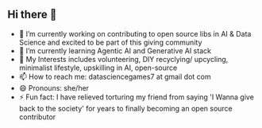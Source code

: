 ## Hi there 👋

<!--
**arulchak/arulchak** is a ✨ _special_ ✨ repository because its `README.md` (this file) appears on your GitHub profile.

Here are some ideas to get you started: -->

- 🔭 I’m currently working on contributing to open source libs in AI & Data Science and excited to be part of this giving community
- 🌱 I’m currently learning Agentic AI and Generative AI stack
- 💬 My Interests includes volunteering, DIY recyclying/ upcycling, minimalist lifestyle, upskilling in AI, open-source
- 📫 How to reach me: datasciencegames7 at gmail dot com
- 😄 Pronouns: she/her
- ⚡ Fun fact: I have relieved torturing my friend from saying 'I Wanna give back to the society' for years to finally becoming an open source contributor

<!-- - 👯 I’m looking to collaborate on AI and Data Science open source libraries 
- 🤔 I’m looking for help with -->

